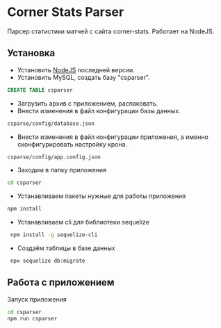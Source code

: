 # Corner Stats Parser
Парсер статистики матчей c сайта corner-stats. Работает на NodeJS.

## Установка
- Установить [NodeJS](https://nodejs.org/en/) последней версии.
- Установить MySQL, создать базу "csparser".
```sql
CREATE TABLE csparser
```
- Загрузить архив с приложением, распаковать.
- Внести изменения в файл конфигурации базы данных.
```sh
csparse/config/database.json
```
- Внести изменения в файл конфигурации приложения, а именно сконфигурировать настройку крона.
```sh
csparse/config/app.config.json
```

- Заходим в папку приложения

```sh
cd csparser
```

- Устанавливаем пакеты нужные для работы приложения
```sh
npm install
```

- Устанавливаем cli для библиотеки sequelize
```sh
 npm install -g sequelize-cli
```

- Создаём таблицы в базе данных
```sh
 npx sequelize db:migrate
```
## Работа с приложением
Запуск приложения
```sh
cd csparser
npm run csparser
```